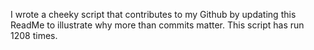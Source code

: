 I wrote a cheeky script that contributes to my Github by updating this ReadMe to illustrate why more than commits matter. This script has run 1208 times.
